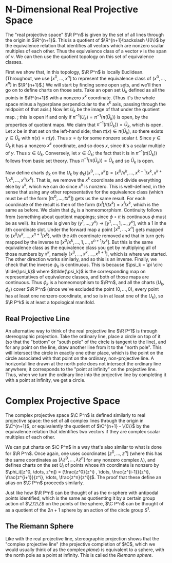 $\newcommand{\C}{\mathbb{C}}$
$\newcommand{\Z}{\mathbb{Z}}$ 
# N-Dimensional Real Projective Space
The "real projective space" $\R P^n$ is given by the set of all lines through the origin in $\R^{n+1}$. This is a quotient of $\R^{n+1}\backslash \{0\}$ by the equivalence relation that identifies all vectors which are nonzero scalar multiples of each other. Thus the equivalence class of a vector $v$ is the span of $v$. We can then use the quotient topology on this set of equivalence classes. 

First we show that, in this topology, $\R P^n$ is locally Euclidean. (Throughout, we use $[x^0, \dots, x^n]$ to represent the equivalence class of $(x^0, \dots, x^n)$ in $\R^{n+1}$.) We will start by finding some open sets, and we'll then go on to define charts on those sets. Take an open set $\tilde{U}_k$ defined as all the points in $\R^{n+1}$ with a nonzero $x^k$ coordinate. (Thus it's the whole space minus a hyperplane perpendicular to the $x^k$ axis, passing through the midpoint of that axis.) Now let $U_k$ be the image of that under the quotient map. ; this is open if and only if $\pi^{-1}(U_k) = \pi^{-1}(\pi(\tilde{U}_k))$ is open, by the properties of quotient maps. We claim that $\pi^{-1}(\pi(\tilde{U}_k)) = \tilde{U}_k$, which is open. Let $x$ be in that set on the left-hand side; then $\pi(x) \in \pi(\tilde{U}_k)$, so there exists $y \in \tilde{U}_k$ with $\pi(x) = \pi(y)$. Thus $x = ty$ for some nonzero scalar $t$. Since $y \in \tilde{U}_k$ it has a nonzero $x^k$ coordinate, and so does $x$, since it's a scalar multiple of $y$. Thus $x \in U_k$. Conversely, let $x \in \tilde{U}_k$; the fact that it is in $\pi^{-1}(\pi(\tilde{U}_k))$ follows from basic set theory. Thus $\pi^{-1}(\pi(\tilde{U}_k)) = \tilde{U}_k$ and so $\tilde{U}_k$ is open.

Now define charts $\phi_k$ on the $U_k$ by $\phi_k([x^0, \dots, x^k]) = (x^0/x^k, \dots, x^{k-1}/x^k, x^{k+1}/x^k, \dots, x^n/x^k)$. That is, we remove the $x^k$ coordinate and divide everything else by $x^k$, which we can do since $x^k$ is nonzero. This is well-defined, in the sense that using any other representative for the equivalence class (which must be of the form $[tx^0, \dots, tx^k]$) gets us the same result. For each coordinate of the result is then of the form $(tx^i)/(tx^k) = x^i/x^k$, which is the same as before. We claim that $\phi_k$ is a homeomorphism. Continuity follows from (something about quotient mappings; since $\phi \circ \pi$ is continuous $\phi$ must be as well). Its inverse is given by $(y^1, \dots, y^n) \to [y^1, \dots, 1, \dots, y^n]$, with a $1$ in the $k$th coordinate slot. Under the forward map a point $[x^0, \dots, x^n]$ gets mapped to $(x^0/x^k, \dots, x^{n+1}/x^k)$, with the $k$th coordinate removed and that in turn gets mapped by the inverse to $[x^0/x^k, \dots, 1, \dots, x^{n+1}/x^k]$. But this is the same equivalence class as the equivalence class you get by multiplying all of those numbers by $x^k$, namely $[x^0, \dots, x^k, \dots, x^{n+1}]$, which is where we started. The other direction works similarly, and so this is an inverse. Finally, we check that the inverse $\psi_k$ is continuous. This is because $\psi_k = \pi \circ \tilde{\psi_k}$ where $\tilde{\psi_k}$ is the corresponding map on representatives of equivalence classes, and both of those maps are continuous. Thus $\phi_k$ is a homeomorphism to $\R^n$, and all the charts $(U_k, \phi_k)$ cover $\R P^n$ (since we've excluded the point $(0, \dots, 0)$, every point has at least one nonzero coordinate, and so is in at least one of the $U_k$), so $\R P^k$ is at least a topological manifold.
## Real Projective Line
An alternative way to think of the real projective line $\R P^1$ is through stereographic projection. Take the ordinary line, place a circle on top of it (so that the "bottom" or "south pole" of the circle is tangent to the line), and for any point on the line, draw another line from it to the "north pole". This will intersect the circle in exactly one other place, which is the point on the circle associated with that point on the ordinary, non-projective line. A horizontal line drawn at the north pole does not intersect the ordinary line anywhere; it corresponds to the "point at infinity" on the projective line. Thus, when we turn the ordinary line into the projective line by completing it with a point at infinity, we get a circle. 
# Complex Projective Space
The complex projective space $\C P^n$ is defined similarly to real projective space: the set of all complex lines through the origin in $\C^{n+1}$, or equivalently the quotient of $\C^{n+1} - \{0\}$ by the equivalence relation that identifies two vectors if they are complex scalar multiples of each other. 

We can put charts on $\C P^n$ in a way that's also similar to what is done for $\R P^n$. Once again, one uses coordinates $[z^0, \dots, z^n]$ (where this has the same coordinates as $[\lambda z^0 ,\dots, \lambda z^n]$ for any nonzero complex $\lambda$), and defines charts on the set $U_i$ of points whose $i$th coordinate is nonzero by $\phi_i([z^0, \dots, z^n]) = (\frac{z^0}{z^i} , \dots, \frac{z^{i-1}}{z^i}, \frac{z^{i+1}}{z^i}, \dots, \frac{z^n}{z^i})$. The proof that these define an atlas on $\C P^n$ proceeds similarly. 

Just like how $\R P^n$ can be thought of as the $n$-sphere with antipodal points identified, which is the same as quotienting it by a certain group action of $\Z/2\Z$ on the points of the sphere, $\C P^n$ can be thought of as a quotient of the $2n+1$ sphere by an action of the circle group $S^1$. 

## The Riemann Sphere
Like with the real projective line, stereographic projection shows that the "complex projective line" (the projective completion of $\C$, which we would usually think of as the complex *plane*) is equivalent to a sphere, with the north pole as a point at infinity. This is called the *Riemann sphere*. 